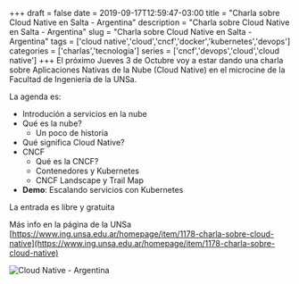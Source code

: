 +++ 
draft = false
date = 2019-09-17T12:59:47-03:00
title = "Charla sobre Cloud Native en Salta - Argentina"
description = "Charla sobre Cloud Native en Salta - Argentina"
slug = "Charla sobre Cloud Native en Salta - Argentina" 
tags = ['cloud native','cloud','cncf','docker','kubernetes','devops']
categories = ['charlas','tecnologia']
series = ['cncf','devops','cloud','cloud native']
+++
El próximo Jueves 3 de Octubre voy a estar dando una charla sobre Aplicaciones Nativas de la Nube (Cloud Native) en el microcine de la Facultad de Ingeniería de la UNSa.

La agenda es:

- Introdución a servicios en la nube
- Qué es la nube?
  - Un poco de historia
- Qué significa Cloud Native?
- CNCF
  - Qué es la CNCF?
  - Contenedores y Kubernetes
  - CNCF Landscape y Trail Map
- **Demo**: Escalando servicios con Kubernetes

La entrada es libre y gratuita

Más info en la página de la UNSa [https://www.ing.unsa.edu.ar/homepage/item/1178-charla-sobre-cloud-native](https://www.ing.unsa.edu.ar/homepage/item/1178-charla-sobre-cloud-native)

![Cloud Native - Argentina](/images/Charla_Cloud_Native-01.jpg "Cloud Native - UNSA" )